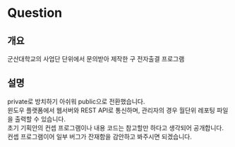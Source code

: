 # Question

## 개요
군산대학교의 사업단 단위에서 문의받아 제작한 구 전자출결 프로그램<br>

## 설명
private로 방치하기 아쉬워 public으로 전환했습니다.<br>
윈도우 플랫폼에서 웹서버와 REST API로 통신하며, 관리자의 경우 월단위 레포팅 파일을 출력할 수 있습니다.<br>
초기 기획안의 컨셉 프로그램이나 내용 코드는 참고할만 하다고 생각되어 공개합니다.<br>
컨셉 프로그램이어 일부 버그가 잔재함을 감안하고 봐주시면 되겠습니다.<br>
